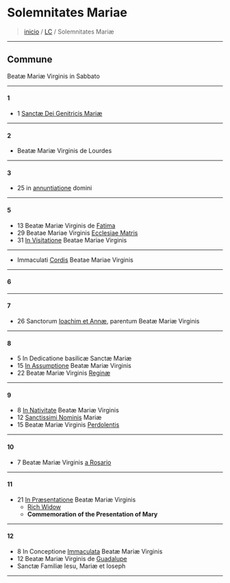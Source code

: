# Solemnitates Mariae

> [inicio](../README.md) / [LC](../LC.md) / Solemnitates Mariæ

----

## Commune
Beatæ Mariæ Virginis in Sabbato

----

#### 1
- 1 [Sanctæ Dei Genitricis Mariæ](./mariae/genetrice.md)

----

#### 2
- Beatæ Mariæ Virginis de Lourdes

----

#### 3
- 25 in [annuntiatione](./mariae/0325.md) domini

----

#### 5
- 13 Beatæ Mariæ Virginis de [Fatima]()
- 29 Beatae Mariae Virginis [Ecclesiae Matris](./mariae/ecclesiae.md)
- 31 [In Visitatione]() Beatae Mariae Virginis

----

- Immaculati [Cordis](./mariae/imm-cor.md) Beatae Mariae Virginis

----

#### 6

----

#### 7
- 26 Sanctorum [Ioachim et Annæ](../sanctorum/0726.md), parentum Beatæ Mariæ Virginis

----

#### 8
- 5 In Dedicatione basilicæ Sanctæ Mariæ
- 15 [In Assumptione](./mariae/assumption.md) Beatæ Mariæ Virginis
- 22 Beatæ Mariæ Virginis [Reginæ](./maria/regina.md)

----

#### 9
- 8 [In Nativitate]() Beatæ Mariæ Virginis
- 12 [Sanctissimi Nominis]() Mariæ
- 15 Beatæ Mariæ Virginis [Perdolentis]()

----

#### 10
- 7 Beatæ Mariæ Virginis [a Rosario](./mariae/rosario.md)

----

#### 11

- 21 [In Præsentatione]() Beatæ Mariæ Virginis 
	- [Rich Widow](https://www.ncronline.org/spirituality/pencil-preaching/rich-widow)
	- **Commemoration of the Presentation of Mary**

----

#### 12
- 8 In Conceptione [Immaculata](./mariae/imm-conception.md) Beatæ Mariæ Virginis
- 12 Beatæ Mariæ Virginis de [Guadalupe](./mariae/guadalupe.md)
- Sanctæ Familiæ Iesu, Mariæ et Ioseph

----

